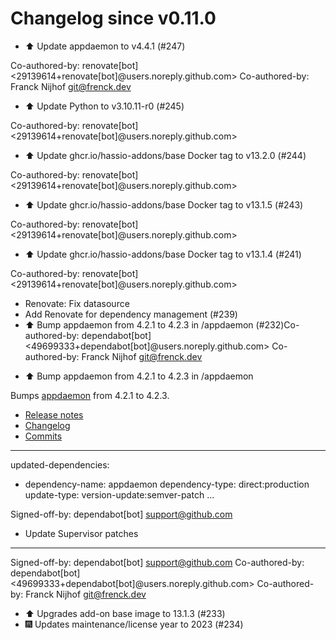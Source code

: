 # Changelog since v0.11.0
- ⬆️ Update appdaemon to v4.4.1 (#247)

Co-authored-by: renovate[bot] <29139614+renovate[bot]@users.noreply.github.com>
Co-authored-by: Franck Nijhof <git@frenck.dev> 
- ⬆️ Update Python to v3.10.11-r0 (#245)

Co-authored-by: renovate[bot] <29139614+renovate[bot]@users.noreply.github.com> 
- ⬆️ Update ghcr.io/hassio-addons/base Docker tag to v13.2.0 (#244)

Co-authored-by: renovate[bot] <29139614+renovate[bot]@users.noreply.github.com> 
- ⬆️ Update ghcr.io/hassio-addons/base Docker tag to v13.1.5 (#243)

Co-authored-by: renovate[bot] <29139614+renovate[bot]@users.noreply.github.com> 
- ⬆️ Update ghcr.io/hassio-addons/base Docker tag to v13.1.4 (#241)

Co-authored-by: renovate[bot] <29139614+renovate[bot]@users.noreply.github.com> 
- Renovate: Fix datasource 
- Add Renovate for dependency management (#239) 
- ⬆️ Bump appdaemon from 4.2.1 to 4.2.3 in /appdaemon (#232)Co-authored-by: dependabot[bot] <49699333+dependabot[bot]@users.noreply.github.com> Co-authored-by: Franck Nijhof <git@frenck.dev>

* ⬆️ Bump appdaemon from 4.2.1 to 4.2.3 in /appdaemon

Bumps [appdaemon](https://github.com/home-assistant/appdaemon) from 4.2.1 to 4.2.3.
- [Release notes](https://github.com/home-assistant/appdaemon/releases)
- [Changelog](https://github.com/AppDaemon/appdaemon/blob/dev/docs/HISTORY.rst)
- [Commits](https://github.com/home-assistant/appdaemon/compare/4.2.1...4.2.3)

---
updated-dependencies:
- dependency-name: appdaemon
  dependency-type: direct:production
  update-type: version-update:semver-patch
...

Signed-off-by: dependabot[bot] <support@github.com>

* Update Supervisor patches

---------

Signed-off-by: dependabot[bot] <support@github.com>
Co-authored-by: dependabot[bot] <49699333+dependabot[bot]@users.noreply.github.com>
Co-authored-by: Franck Nijhof <git@frenck.dev> 
- ⬆️ Upgrades add-on base image to 13.1.3 (#233) 
- 🎆 Updates maintenance/license year to 2023 (#234) 
